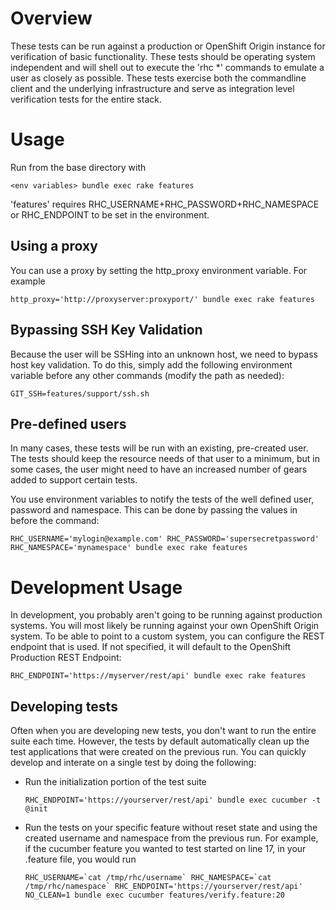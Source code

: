 Overview
==============

These tests can be run against a production or OpenShift Origin instance for
verification of basic functionality.  These tests should be operating system
independent and will shell out to execute the 'rhc *' commands to emulate a
user as closely as possible.  These tests exercise both the commandline
client and the underlying infrastructure and serve as integration level
verification tests for the entire stack.

Usage
=============

Run from the base directory with 

```
<env variables> bundle exec rake features
```

'features' requires RHC_USERNAME+RHC_PASSWORD+RHC_NAMESPACE or
RHC_ENDPOINT to be set in the environment.

Using a proxy
--------------

You can use a proxy by setting the http_proxy environment variable.  For example

    http_proxy='http://proxyserver:proxyport/' bundle exec rake features

Bypassing SSH Key Validation
----------------------------
Because the user will be SSHing into an unknown host, we need to bypass
host key validation.
To do this, simply add the following environment variable before any
other commands (modify the path as needed):

    GIT_SSH=features/support/ssh.sh

Pre-defined users
-----------------

In many cases, these tests will be run with an existing, pre-created user.  The
tests should keep the resource needs of that user to a minimum, but in some
cases, the user might need to have an increased number of gears added to
support certain tests.

You use environment variables to notify the tests of the well defined user,
password and namespace.  This can be done by passing the values in before the
command:

    RHC_USERNAME='mylogin@example.com' RHC_PASSWORD='supersecretpassword' RHC_NAMESPACE='mynamespace' bundle exec rake features

Development Usage
=================

In development, you probably aren't going to be running against production systems.
You will most likely be running against your own OpenShift Origin system.  To be
able to point to a custom system, you can configure the REST endpoint that is used.
If not specified, it will default to the OpenShift Production REST Endpoint:

    RHC_ENDPOINT='https://myserver/rest/api' bundle exec rake features


Developing tests
----------------

Often when you are developing new tests, you don't want to run the entire suite
each time.  However, the tests by default automatically clean up the test
applications that were created on the previous run.  You can quickly develop
and interate on a single test by doing the following:

* Run the initialization portion of the test suite

   ```
   RHC_ENDPOINT='https://yourserver/rest/api' bundle exec cucumber -t @init
   ```

* Run the tests on your specific feature without reset state and using the
created username and namespace from the previous run. For example, if the
cucumber feature you wanted to test started on line 17, in your .feature file,
you would run

   ```
   RHC_USERNAME=`cat /tmp/rhc/username` RHC_NAMESPACE=`cat /tmp/rhc/namespace` RHC_ENDPOINT='https://yourserver/rest/api' NO_CLEAN=1 bundle exec cucumber features/verify.feature:20
   ```